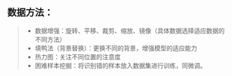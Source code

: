## 数据方法：

> - 数据增强：旋转、平移、裁剪、缩放、镜像（具体数据选择适应数据的不同方法）
> - 填鸭法（背景替换）：更换不同的背景，增强模型的适应能力
> - 热力图：关注不同位置的注意度
> - 困难样本挖掘：将识别错的样本放入数据集进行训练，同微调。